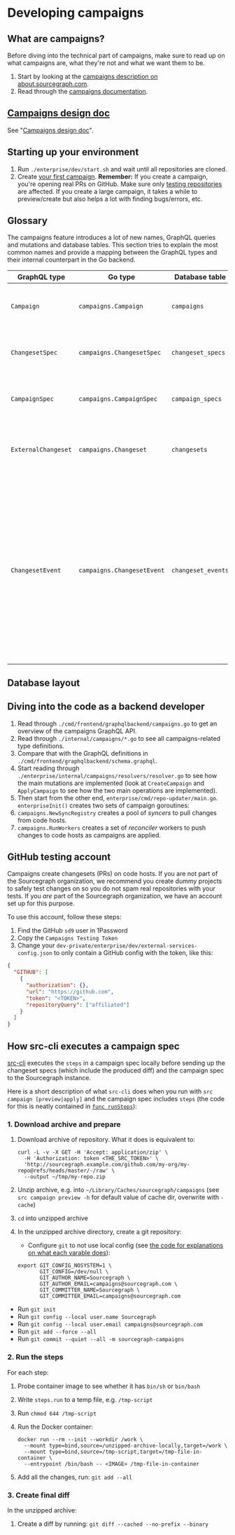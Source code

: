 # Developing campaigns

## What are campaigns?

Before diving into the technical part of campaigns, make sure to read up on what campaigns are, what they're not and what we want them to be.

1. Start by looking at the [campaigns description on about.sourcegraph.com](https://about.sourcegraph.com).
1. Read through the [campaigns documentation](../../../campaigns/index.md).

## [Campaigns design doc](campaigns_design.md)

See "[Campaigns design doc](campaigns_design.md)".

## Starting up your environment

1. Run `./enterprise/dev/start.sh` and wait until all repositories are cloned.
1. Create [your first campaign](../../../campaigns/quickstart.md). **Remember:** If you create a campaign, you're opening real PRs on GitHub. Make sure only [testing repositories](#github-testing-account) are affected. If you create a large campaign, it takes a while to preview/create but also helps a lot with finding bugs/errors, etc.

## Glossary

The campaigns feature introduces a lot of new names, GraphQL queries and mutations and database tables. This section tries to explain the most common names and provide a mapping between the GraphQL types and their internal counterpart in the Go backend.

<!-- depends-on-source: ~/internal/campaigns/campaign.go, ~/internal/campaigns/campaign_spec.go, etc -->

| GraphQL type        | Go type              | Database table     | Description |
| ------------------- | -------------------- | -------------------| ----------- |
| `Campaign`          | `campaigns.Campaign`       | `campaigns`        | A campaign is a collection of changesets. The central entity. |
| `ChangesetSpec`     | `campaigns.ChangesetSpec`  | `changeset_specs`  | A changeset spec describes the desired state of a changeset. |
| `CampaignSpec`      | `campaigns.CampaignSpec`   | `campaign_specs`   | A campaign spec describes the desired state of a campaign. |
| `ExternalChangeset` | `campaigns.Changeset`      | `changesets`       | Changeset is the unified name for pull requests/merge requests/etc. on code hosts.        |
| `ChangesetEvent`    | `campaigns.ChangesetEvent` | `changeset_events` | A changeset event is an event on a code host, e.g. a comment or a review on a pull request on GitHub. They are created by syncing the changesets from the code host on a regular basis and by accepting webhook events and turning them into changeset events. |

## Database layout

<!-- TODO(mrnugget): Outdated
<!-- <object data="/dev/campaigns_database_layout.svg" type="image/svg+xml" style="width:100%; max-width: 800px"> -->
<!-- </object> -->
<!--  -->
<!-- (To re-generate the diagram from the `campaigns_database_layout.dot` file with Graphviz, run: `dot -Tsvg -o campaigns_database_layout.svg campaigns_database_layout.dot`.) -->

## Diving into the code as a backend developer

1. Read through `./cmd/frontend/graphqlbackend/campaigns.go` to get an overview of the campaigns GraphQL API.
1. Read through `./internal/campaigns/*.go` to see all campaigns-related type definitions.
1. Compare that with the GraphQL definitions in `./cmd/frontend/graphqlbackend/schema.graphql`.
1. Start reading through `./enterprise/internal/campaigns/resolvers/resolver.go` to see how the main mutations are implemented (look at `CreateCampaign` and `ApplyCampaign` to see how the two main operations are implemented).
1. Then start from the other end, `enterprise/cmd/repo-updater/main.go`. `enterpriseInit()` creates two sets of campaign goroutines:
  1. `campaigns.NewSyncRegistry` creates a pool of _syncers_ to pull changes from code hosts.
  2. `campaigns.RunWorkers` creates a set of _reconciler_ workers to push changes to code hosts as campaigns are applied.

## GitHub testing account

Campaigns create changesets (PRs) on code hosts. If you are not part of the Sourcegraph organization, we recommend you create dummy projects to safely test changes on so you do not spam real repositories with your tests. If you _are_ part of the Sourcegraph organization, we have an account set up for this purpose.

To use this account, follow these steps:

1. Find the GitHub `sd9` user in 1Password
2. Copy the `Campaigns Testing Token`
3. Change your `dev-private/enterprise/dev/external-services-config.json` to only contain a GitHub config with the token, like this:

```json
{
  "GITHUB": [
    {
      "authorization": {},
      "url": "https://github.com",
      "token": "<TOKEN>",
      "repositoryQuery": ["affiliated"]
    }
  ]
}
```

## How src-cli executes a campaign spec

[src-cli](https://github.com/sourcegraph/src-cli) executes the `steps` in a campaign spec locally before sending up the changeset specs (which include the produced diff) and the campaign spec to the Sourcegraph instance.

Here is a short description of what `src-cli` does when you run with `src campaign [preview|apply]` and the campaign spec includes `steps` (the code for this is neatly contained in [`func runSteps`](https://github.com/sourcegraph/src-cli/blob/850eabe4c8412375de675576d780dd4058004862/internal/campaigns/run_steps.go#L20)):

### 1. Download archive and prepare

1. Download archive of repository. What it does is equivalent to:

    ```
    curl -L -v -X GET -H 'Accept: application/zip' \
      -H 'Authorization: token <THE_SRC_TOKEN>' \
      'http://sourcegraph.example.com/github.com/my-org/my-repo@refs/heads/master/-/raw' \
      --output ~/tmp/my-repo.zip
    ```
2. Unzip archive, e.g. into `~/Library/Caches/sourcegraph/campaigns` (see `src campaign preview -h` for default value of cache dir, overwrite with `-cache`)
3. `cd` into unzipped archive
4. In the unzipped archive directory, create a git repository:
	- Configure `git` to not use local config (see [the code for explanations on what each varable does](https://github.com/sourcegraph/src-cli/blob/038180005c9ebf5c0f9e8d3b2eda63c109cea904/internal/campaigns/run_steps.go#L31-L44)):

    ```
    export GIT_CONFIG_NOSYSTEM=1 \
           GIT_CONFIG=/dev/null \
           GIT_AUTHOR_NAME=Sourcegraph \
           GIT_AUTHOR_EMAIL=campaigns@sourcegraph.com \
           GIT_COMMITTER_NAME=Sourcegraph \
           GIT_COMMITTER_EMAIL=campaigns@sourcegraph.com
    ```
  - Run `git init`
  - Run `git config --local user.name Sourcegraph`
  - Run `git config --local user.email campaigns@sourcegraph.com`
  - Run `git add --force --all`
  - Run `git commit --quiet --all -m sourcegraph-campaigns`

### 2. Run the steps

For each step:

1. Probe container image to see whether it has `bin/sh` or `bin/bash`
2. Write `steps.run` to a temp file, e.g. `/tmp-script`
3. Run `chmod 644 /tmp-script`
4. Run the Docker container:

    ```
    docker run --rm --init --workdir /work \
      --mount type=bind,source=/unzipped-archive-locally,target=/work \
      --mount type=bind,source=/tmp-script,target=/tmp-file-in-container \
      --entrypoint /bin/bash -- <IMAGE> /tmp-file-in-container
    ```
5. Add all the changes, run: `git add --all`

### 3. Create final diff

In the unzipped archive:

1. Create a diff by running: `git diff --cached --no-prefix --binary`
